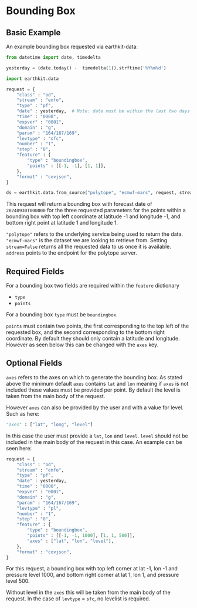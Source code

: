 # Bounding Box

## Basic Example

<!-- ### Polytope-mars

A basic example of requesting a trajectory using polytope-mars:

```python
from polytope_mars.api import PolytopeMars

request = {
    "class" : "od",
    "stream" : "enfo",
    "type" : "pf",
    "date" : "20240930",
    "time" : "0000",
    "expver" : "0079", 
    "domain" : "g",
    "param" : "164/167/169",
    "levtype" : "pl",
    "number" : "1",
    "feature" : {
        "type" : "boundingbox",
        "points" : [[-1, -1], [1, 1]],
	},
    "format" : "covjson",
}

result = PolytopeMars().extract(request)
```

This request will return a bounding box with forecast date of `20240930T000000` for the three requested parameters for the points within a bounding box with top left coordinate at latitude -1 and longitude -1, and bottom right point at latitude 1 and longitude 1.



Notes: 
* The data has to exist in the data source pointed to in the config.
* No config is provided via the PolytopeMars interface so a config will be loaded from the default locations. The config can also be passed directly via the interface.

### Earthkit-data -->

An example bounding box requested via earthkit-data:

```python
from datetime import date, timedelta

yesterday = (date.today() -  timedelta(1)).strftime('%Y%m%d')

import earthkit.data

request = {
    "class" : "od",
    "stream" : "enfo",
    "type" : "pf",
    "date" : yesterday,  # Note: date must be within the last two days
    "time" : "0000",
    "expver" : "0001", 
    "domain" : "g",
    "param" : "164/167/169",
    "levtype" : "sfc",
    "number" : "1",
    "step" : "0", 
    "feature" : {
        "type" : "boundingbox",
        "points" : [[-1, -1], [1, 1]],
	},
    "format" : "covjson",
}

ds = earthkit.data.from_source("polytope", "ecmwf-mars", request, stream=False, address='polytope.ecmwf.int')
```

This request will return a bounding box with forecast date of `20240930T000000` for the three requested parameters for the points within a bounding box with top left coordinate at latitude -1 and longitude -1, and bottom right point at latitude 1 and longitude 1.

`"polytope"` refers to the underlying service being used to return the data. `"ecmwf-mars"` is the dataset we are looking to retrieve from. Setting `stream=False` returns all the requested data to us once it is available. `address` points to the endpoint for the polytope server.


## Required Fields

For a bounding box two fields are required within the `feature` dictionary

* `type`
* `points`

For a bounding box `type` must be `boundingbox`.

`points` must contain two points, the first corresponding to the top left of the requested box, and the second corresponding to the bottom right coordinate. By default they should only contain a latitude and longitude. However as seen below this can be changed with the `axes` key.


## Optional Fields

`axes` refers to the axes on which to generate the bounding box. As stated above the minimum default `axes` contains `lat` and `lon` meaning if `axes` is not included these values must be provided per point. By default the level is taken from the main body of the request.

However `axes` can also be provided by the user and with a value for level. Such as here:

```python
"axes" : ["lat", "long", "level"]
```

In this case the user must provide a `lat`, `lon` and `level`. `level` should not be included in the main body of the request in this case. An example can be seen here:


```python
request = {
    "class" : "od",
    "stream" : "enfo",
    "type" : "pf",
    "date" : yesterday,
    "time" : "0000",
    "expver" : "0001", 
    "domain" : "g",
    "param" : "164/167/169",
    "levtype" : "pl",
    "number" : "1",
    "step" : "0",
    "feature" : {
        "type" : "boundingbox",
        "points" : [[-1, -1, 1000], [1, 1, 500]],
        "axes" : ["lat", "lon", "level"],
	},
    "format" : "covjson",
}
```

For this request, a bounding box with top left corner at lat -1, lon -1 and pressure level 1000, and bottom right corner at lat 1, lon 1, and pressure level 500.

Without level in the `axes` this will be taken from the main body of the request. In the case of `levtype` = `sfc`, no levelist is required.